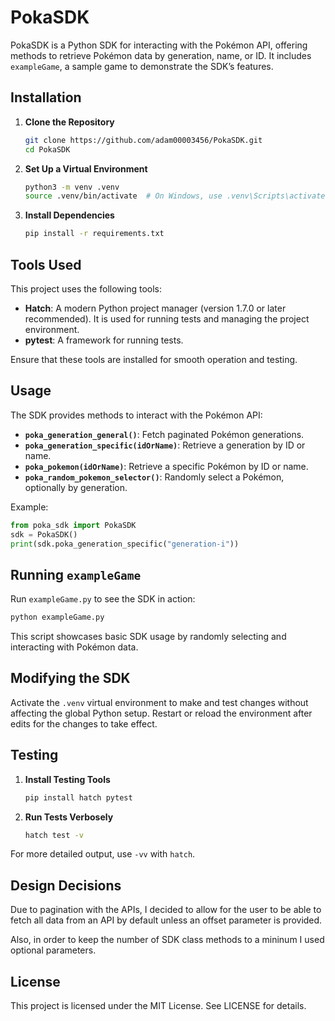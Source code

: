 # PokaSDK

PokaSDK is a Python SDK for interacting with the Pokémon API, offering methods to retrieve Pokémon data by generation, name, or ID. It includes `exampleGame`, a sample game to demonstrate the SDK’s features.

## Installation

1. **Clone the Repository**

   ```bash
   git clone https://github.com/adam00003456/PokaSDK.git
   cd PokaSDK
   ```

2. **Set Up a Virtual Environment**

   ```bash
   python3 -m venv .venv
   source .venv/bin/activate  # On Windows, use .venv\Scripts\activate
   ```

3. **Install Dependencies**
   ```bash
   pip install -r requirements.txt
   ```

## Tools Used

This project uses the following tools:

- **Hatch**: A modern Python project manager (version 1.7.0 or later recommended). It is used for running tests and managing the project environment.
- **pytest**: A framework for running tests.

Ensure that these tools are installed for smooth operation and testing.

## Usage

The SDK provides methods to interact with the Pokémon API:

- **`poka_generation_general()`**: Fetch paginated Pokémon generations.
- **`poka_generation_specific(idOrName)`**: Retrieve a generation by ID or name.
- **`poka_pokemon(idOrName)`**: Retrieve a specific Pokémon by ID or name.
- **`poka_random_pokemon_selector()`**: Randomly select a Pokémon, optionally by generation.

Example:

```python
from poka_sdk import PokaSDK
sdk = PokaSDK()
print(sdk.poka_generation_specific("generation-i"))
```

## Running `exampleGame`

Run `exampleGame.py` to see the SDK in action:

```bash
python exampleGame.py
```

This script showcases basic SDK usage by randomly selecting and interacting with Pokémon data.

## Modifying the SDK

Activate the `.venv` virtual environment to make and test changes without affecting the global Python setup. Restart or reload the environment after edits for the changes to take effect.

## Testing

1. **Install Testing Tools**

   ```bash
   pip install hatch pytest
   ```

2. **Run Tests Verbosely**
   ```bash
   hatch test -v
   ```

For more detailed output, use `-vv` with `hatch`.

## Design Decisions

Due to pagination with the APIs, I decided to allow for the user to be able to
fetch all data from an API by default unless an offset parameter is provided.

Also, in order to keep the number of SDK class methods to a mininum I used optional
parameters.

## License

This project is licensed under the MIT License. See LICENSE for details.
